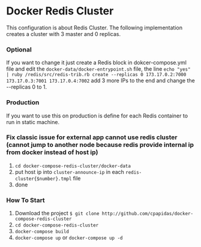 # Docker Redis Cluster

This configuration is about Redis Cluster. The following implementation
creates a cluster with 3 master and 0 replicas.

### Optional

If you want to change it just create a Redis block in dokcer-compose.yml
file and edit the `docker-data/docker-entrypoint.sh` file, the line
`echo "yes" | ruby /redis/src/redis-trib.rb create --replicas 0 173.17.0.2:7000 173.17.0.3:7001 173.17.0.4:7002`
add 3 more IPs to the end and change the --replicas 0 to 1.

### Production

If you want to use this on production is define for each Redis container to
run in static machine.

### Fix classic issue for external app cannot use redis cluster (cannot jump to another node because redis provide internal ip from docker instead of host ip)

1. `cd docker-compose-redis-cluster/docker-data`
2. put host ip into `cluster-announce-ip` in each `redis-cluster{$number}.tmpl` file
3. done

### How To Start

1. Download the project `$ git clone http://github.com/cpapidas/docker-compose-redis-cluster`
2. `cd docker-compose-redis-cluster`
3. `docker-compose build`
4. `docker-compose up` or `docker-compose up -d`
